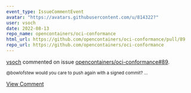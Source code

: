 ```yaml
---
event_type: IssueCommentEvent
avatar: "https://avatars.githubusercontent.com/u/814322?"
user: vsoch
date: 2022-08-13
repo_name: opencontainers/oci-conformance
html_url: https://github.com/opencontainers/oci-conformance/pull/89
repo_url: https://github.com/opencontainers/oci-conformance
---
```


<a href='https://github.com/vsoch' target='_blank'>vsoch</a> commented on issue <a href='https://github.com/opencontainers/oci-conformance/pull/89' target='_blank'>opencontainers/oci-conformance#89</a>.

<small>@bowlofstew would you care to push again with a signed commit? ...</small>

<a href='https://github.com/opencontainers/oci-conformance/pull/89' target='_blank'>View Comment</a>